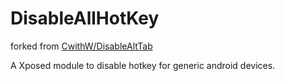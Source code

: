 # DisableAllHotKey

forked from [CwithW/DisableAltTab](https://github.com/CwithW/DisableAltTab)

A Xposed module to disable hotkey for generic android devices.
